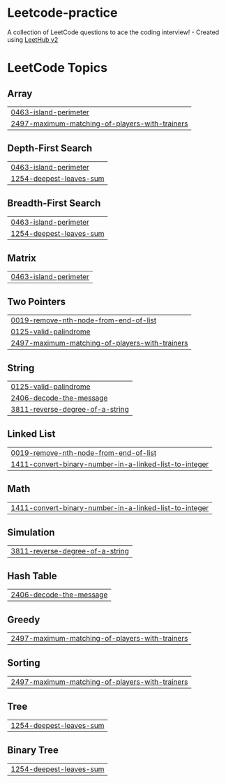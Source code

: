 # Leetcode-practice
A collection of LeetCode questions to ace the coding interview! - Created using [LeetHub v2](https://github.com/arunbhardwaj/LeetHub-2.0)

<!---LeetCode Topics Start-->
# LeetCode Topics
## Array
|  |
| ------- |
| [0463-island-perimeter](https://github.com/PillariGowtham/Leetcode-practice/tree/master/0463-island-perimeter) |
| [2497-maximum-matching-of-players-with-trainers](https://github.com/PillariGowtham/Leetcode-practice/tree/master/2497-maximum-matching-of-players-with-trainers) |
## Depth-First Search
|  |
| ------- |
| [0463-island-perimeter](https://github.com/PillariGowtham/Leetcode-practice/tree/master/0463-island-perimeter) |
| [1254-deepest-leaves-sum](https://github.com/PillariGowtham/Leetcode-practice/tree/master/1254-deepest-leaves-sum) |
## Breadth-First Search
|  |
| ------- |
| [0463-island-perimeter](https://github.com/PillariGowtham/Leetcode-practice/tree/master/0463-island-perimeter) |
| [1254-deepest-leaves-sum](https://github.com/PillariGowtham/Leetcode-practice/tree/master/1254-deepest-leaves-sum) |
## Matrix
|  |
| ------- |
| [0463-island-perimeter](https://github.com/PillariGowtham/Leetcode-practice/tree/master/0463-island-perimeter) |
## Two Pointers
|  |
| ------- |
| [0019-remove-nth-node-from-end-of-list](https://github.com/PillariGowtham/Leetcode-practice/tree/master/0019-remove-nth-node-from-end-of-list) |
| [0125-valid-palindrome](https://github.com/PillariGowtham/Leetcode-practice/tree/master/0125-valid-palindrome) |
| [2497-maximum-matching-of-players-with-trainers](https://github.com/PillariGowtham/Leetcode-practice/tree/master/2497-maximum-matching-of-players-with-trainers) |
## String
|  |
| ------- |
| [0125-valid-palindrome](https://github.com/PillariGowtham/Leetcode-practice/tree/master/0125-valid-palindrome) |
| [2406-decode-the-message](https://github.com/PillariGowtham/Leetcode-practice/tree/master/2406-decode-the-message) |
| [3811-reverse-degree-of-a-string](https://github.com/PillariGowtham/Leetcode-practice/tree/master/3811-reverse-degree-of-a-string) |
## Linked List
|  |
| ------- |
| [0019-remove-nth-node-from-end-of-list](https://github.com/PillariGowtham/Leetcode-practice/tree/master/0019-remove-nth-node-from-end-of-list) |
| [1411-convert-binary-number-in-a-linked-list-to-integer](https://github.com/PillariGowtham/Leetcode-practice/tree/master/1411-convert-binary-number-in-a-linked-list-to-integer) |
## Math
|  |
| ------- |
| [1411-convert-binary-number-in-a-linked-list-to-integer](https://github.com/PillariGowtham/Leetcode-practice/tree/master/1411-convert-binary-number-in-a-linked-list-to-integer) |
## Simulation
|  |
| ------- |
| [3811-reverse-degree-of-a-string](https://github.com/PillariGowtham/Leetcode-practice/tree/master/3811-reverse-degree-of-a-string) |
## Hash Table
|  |
| ------- |
| [2406-decode-the-message](https://github.com/PillariGowtham/Leetcode-practice/tree/master/2406-decode-the-message) |
## Greedy
|  |
| ------- |
| [2497-maximum-matching-of-players-with-trainers](https://github.com/PillariGowtham/Leetcode-practice/tree/master/2497-maximum-matching-of-players-with-trainers) |
## Sorting
|  |
| ------- |
| [2497-maximum-matching-of-players-with-trainers](https://github.com/PillariGowtham/Leetcode-practice/tree/master/2497-maximum-matching-of-players-with-trainers) |
## Tree
|  |
| ------- |
| [1254-deepest-leaves-sum](https://github.com/PillariGowtham/Leetcode-practice/tree/master/1254-deepest-leaves-sum) |
## Binary Tree
|  |
| ------- |
| [1254-deepest-leaves-sum](https://github.com/PillariGowtham/Leetcode-practice/tree/master/1254-deepest-leaves-sum) |
<!---LeetCode Topics End-->